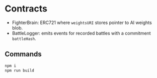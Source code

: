 # Contracts

- FighterBrain: ERC721 where `weightsURI` stores pointer to AI weights blob.
- BattleLogger: emits events for recorded battles with a commitment `battleHash`.

## Commands

```bash
npm i
npm run build
```

